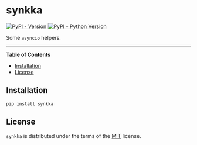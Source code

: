 # synkka

[![PyPI - Version](https://img.shields.io/pypi/v/synkka.svg)](https://pypi.org/project/synkka)
[![PyPI - Python Version](https://img.shields.io/pypi/pyversions/synkka.svg)](https://pypi.org/project/synkka)

Some `asyncio` helpers.

-----

**Table of Contents**

- [Installation](#installation)
- [License](#license)

## Installation

```console
pip install synkka
```

## License

`synkka` is distributed under the terms of the [MIT](https://spdx.org/licenses/MIT.html) license.
